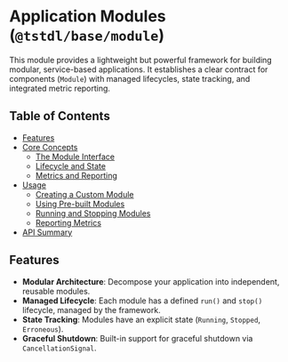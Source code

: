 # Application Modules (`@tstdl/base/module`)

This module provides a lightweight but powerful framework for building modular, service-based applications. It establishes a clear contract for components (`Module`) with managed lifecycles, state tracking, and integrated metric reporting.

## Table of Contents

- [Features](#features)
- [Core Concepts](#core-concepts)
  - [The Module Interface](#the-module-interface)
  - [Lifecycle and State](#lifecycle-and-state)
  - [Metrics and Reporting](#metrics-and-reporting)
- [Usage](#usage)
  - [Creating a Custom Module](#creating-a-custom-module)
  - [Using Pre-built Modules](#using-pre-built-modules)
  - [Running and Stopping Modules](#running-and-stopping-modules)
  - [Reporting Metrics](#reporting-metrics)
- [API Summary](#api-summary)

## Features

- **Modular Architecture**: Decompose your application into independent, reusable modules.
- **Managed Lifecycle**: Each module has a defined `run()` and `stop()` lifecycle, managed by the framework.
- **State Tracking**: Modules have an explicit state (`Running`, `Stopped`, `Erroneous`).
- **Graceful Shutdown**: Built-in support for graceful shutdown via `CancellationSignal`.